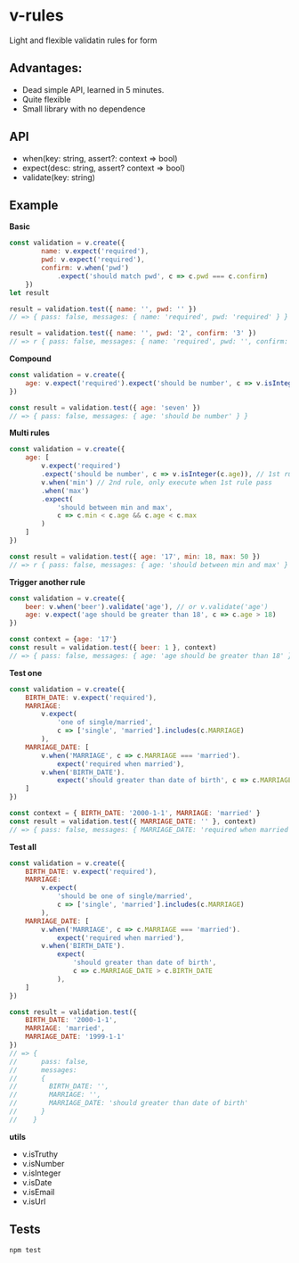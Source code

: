# v-rules
Light and flexible validatin rules for form


## Advantages:

-   Dead simple API, learned in 5 minutes.
-   Quite flexible
-   Small library with no dependence

## API
-   when(key: string, assert?: context => bool)
-   expect(desc: string, assert? context => bool)
-   validate(key: string)

## Example

**Basic**

```jsx
const validation = v.create({
        name: v.expect('required'),
        pwd: v.expect('required'),
        confirm: v.when('pwd')
            .expect('should match pwd', c => c.pwd === c.confirm)
    })
let result

result = validation.test({ name: '', pwd: '' })
// => { pass: false, messages: { name: 'required', pwd: 'required' } }

result = validation.test({ name: '', pwd: '2', confirm: '3' })
// => r { pass: false, messages: { name: 'required', pwd: '', confirm: 'should match pwd' } }
```

**Compound**

```js
const validation = v.create({
    age: v.expect('required').expect('should be number', c => v.isInteger(c.age))
})

const result = validation.test({ age: 'seven' })
// => { pass: false, messages: { age: 'should be number' } }
```

**Multi rules**

```js
const validation = v.create({
    age: [
        v.expect('required')
        .expect('should be number', c => v.isInteger(c.age)), // 1st rule
        v.when('min') // 2nd rule, only execute when 1st rule pass
        .when('max')
        .expect(
            'should between min and max',
            c => c.min < c.age && c.age < c.max
        )
    ]
})

const result = validation.test({ age: '17', min: 18, max: 50 })
// => r { pass: false, messages: { age: 'should between min and max' } }
```

**Trigger another rule**

```js
const validation = v.create({
    beer: v.when('beer').validate('age'), // or v.validate('age')
    age: v.expect('age should be greater than 18', c => c.age > 18)
})

const context = {age: '17'}
const result = validation.test({ beer: 1 }, context)
// => { pass: false, messages: { age: 'age should be greater than 18' } }
```

**Test one**

```js
const validation = v.create({
    BIRTH_DATE: v.expect('required'),
    MARRIAGE:
        v.expect(
            'one of single/married',
            c => ['single', 'married'].includes(c.MARRIAGE)
        ),
    MARRIAGE_DATE: [
        v.when('MARRIAGE', c => c.MARRIAGE === 'married').
            expect('required when married'),
        v.when('BIRTH_DATE').
            expect('should greater than date of birth', c => c.MARRIAGE_DATE > c.BIRTH_DATE),
    ]
})

const context = { BIRTH_DATE: '2000-1-1', MARRIAGE: 'married' }
const result = validation.test({ MARRIAGE_DATE: '' }, context)
// => { pass: false, messages: { MARRIAGE_DATE: 'required when married' } }
```

**Test all**

```js
const validation = v.create({
    BIRTH_DATE: v.expect('required'),
    MARRIAGE:
        v.expect(
            'should be one of single/married',
            c => ['single', 'married'].includes(c.MARRIAGE)
        ),
    MARRIAGE_DATE: [
        v.when('MARRIAGE', c => c.MARRIAGE === 'married').
            expect('required when married'),
        v.when('BIRTH_DATE').
            expect(
                'should greater than date of birth',
                c => c.MARRIAGE_DATE > c.BIRTH_DATE
            ),
    ]
})

const result = validation.test({
    BIRTH_DATE: '2000-1-1',
    MARRIAGE: 'married',
    MARRIAGE_DATE: '1999-1-1'
})
// => { 
//      pass: false,
//      messages: 
//      { 
//        BIRTH_DATE: '',
//        MARRIAGE: '',
//        MARRIAGE_DATE: 'should greater than date of birth' 
//      } 
//    }
```

**utils**

-   v.isTruthy
-   v.isNumber
-   v.isInteger
-   v.isDate
-   v.isEmail
-   v.isUrl

## Tests
```
npm test
```
